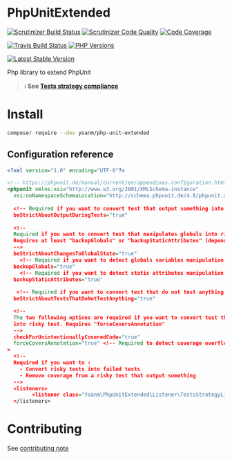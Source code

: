 # PhpUnitExtended
[![Scrutinizer Build Status](https://img.shields.io/scrutinizer/build/g/yoanm/PhpUnitExtended.svg?label=Scrutinizer)](https://scrutinizer-ci.com/g/yoanm/PhpUnitExtended/?branch=master) [![Scrutinizer Code Quality](https://img.shields.io/scrutinizer/g/yoanm/PhpUnitExtended.svg?label=Code%20quality)](https://scrutinizer-ci.com/g/yoanm/PhpUnitExtended/?branch=master) [![Code Coverage](https://img.shields.io/scrutinizer/coverage/g/yoanm/PhpUnitExtended.svg?label=Coverage)](https://scrutinizer-ci.com/g/yoanm/PhpUnitExtended/?branch=master)

[![Travis Build Status](https://img.shields.io/travis/yoanm/PhpUnitExtended/master.svg?label=travis)](https://travis-ci.org/yoanm/PhpUnitExtended) [![PHP Versions](https://img.shields.io/badge/php-5.5%20%2F%205.6%20%2F%207.0-8892BF.svg)](https://php.net/)

[![Latest Stable Version](https://img.shields.io/packagist/v/yoanm/php-unit-extended.svg)](https://packagist.org/packages/yoanm/php-unit-extended)

Php library to extend PhpUnit
> :information_source: **See [Tests strategy compliance](./TESTS_STRATEGY_COMPLIANCE.md)**

# Install
```bash
composer require --dev yoanm/php-unit-extended
```

## Configuration reference
```xml
<?xml version="1.0" encoding="UTF-8"?>

<!-- https://phpunit.de/manual/current/en/appendixes.configuration.html -->
<phpunit xmlns:xsi="http://www.w3.org/2001/XMLSchema-instance"
  xsi:noNamespaceSchemaLocation="http://schema.phpunit.de/4.8/phpunit.xsd"
  
  <!-- Required if you want to convert test that output something into risky test -->
  beStrictAboutOutputDuringTests="true"
  
  <!-- 
  Required if you want to convert test that manipulates globals into risky test 
  Requires at least "backupGlobals" or "backupStaticAttributes" (depending of what you want to detect)
  -->
  beStrictAboutChangesToGlobalState="true"
    <!-- Required if you want to detect globals variables manipulation -->
  backupGlobals="true"
    <!-- Required if you want to detect static attributes manipulation  -->
  backupStaticAttributes="true"
    
   <!-- Required if you want to convert test that do not test anything into risky test -->
  beStrictAboutTestsThatDoNotTestAnything="true"

  <!-- 
  The two following options are required if you want to convert test that have coverage overflow 
  into risky test. Requires "forceCoversAnnotation"
  -->
  checkForUnintentionallyCoveredCode="true"
  forceCoversAnnotation="true" <!-- Required to detect coverage overflow -->
>
  <!-- 
  Required if you want to :
    - Convert risky tests into failed tests
    - Remove coverage from a risky test that output something
  -->
  <listeners>
        <listener class="Yoanm\PhpUnitExtended\Listener\TestsStrategyListener"/>
  </listeners>
```

# Contributing
See [contributing note](./CONTRIBUTING.md)

